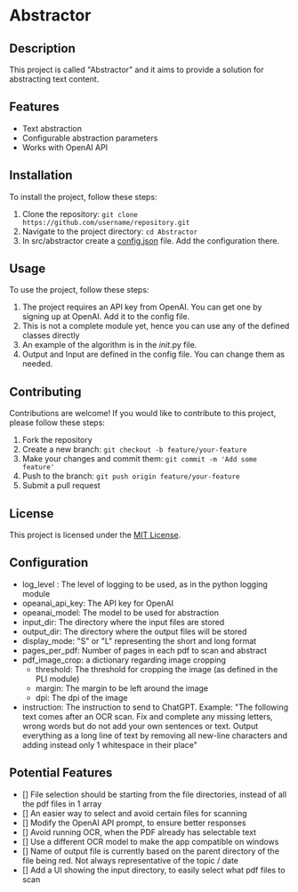 # Abstractor

## Description

This project is called "Abstractor" and it aims to provide a solution for abstracting text content.

## Features

- Text abstraction
- Configurable abstraction parameters
- Works with OpenAI API

## Installation

To install the project, follow these steps:

1. Clone the repository: `git clone https://github.com/username/repository.git`
2. Navigate to the project directory: `cd Abstractor`
3. In src/abstractor create a [config.json](#configuration) file. Add the configuration there.

## Usage

To use the project, follow these steps:

1. The project requires an API key from OpenAI. You can get one by signing up at OpenAI. Add it to the config file.
2. This is not a complete module yet, hence you can use any of the defined classes directly
3. An example of the algorithm is in the _init_.py file. 
4. Output and Input are defined in the config file. You can change them as needed.

## Contributing

Contributions are welcome! If you would like to contribute to this project, please follow these steps:

1. Fork the repository
2. Create a new branch: `git checkout -b feature/your-feature`
3. Make your changes and commit them: `git commit -m 'Add some feature'`
4. Push to the branch: `git push origin feature/your-feature`
5. Submit a pull request

## License

This project is licensed under the [MIT License](LICENSE).


## Configuration
 - log_level : The level of logging to be used, as in the python logging module
 - opeanai_api_key: The API key for OpenAI
 - opeanai_model: The model to be used for abstraction
 - input_dir: The directory where the input files are stored
 - output_dir: The directory where the output files will be stored
 - display_mode: "S" or "L" representing the short and long format
 - pages_per_pdf: Number of pages in each pdf to scan and abstract
 - pdf_image_crop: a dictionary regarding image cropping
    - threshold: The threshold for cropping the image (as defined in the PLI module)
    - margin: The margin to be left around the image
    - dpi: The dpi of the image
- instruction: The instruction to send to ChatGPT. Example: "The following text comes after an OCR scan. Fix and complete any missing letters, wrong words but do not add your own sentences or text. Output everything as a long line of text by removing all new-line characters and adding instead only 1 whitespace in their place"


## Potential Features
- [] File selection should be starting from the file directories, instead of all the pdf files in 1 array
- [] An easier way to select and avoid certain files for scanning
- [] Modify the OpenAI API prompt, to ensure better responses
- [] Avoid running OCR, when the PDF already has selectable text
- [] Use a different OCR model to make the app compatible on windows
- [] Name of output file is currently based on the parent directory of the file being red. Not always representative of the topic / date
- [] Add a UI showing the input directory, to easily select what pdf files to scan

